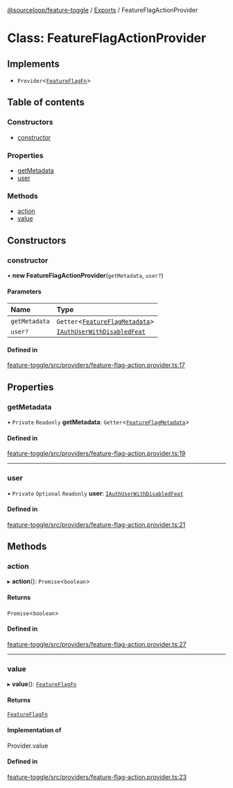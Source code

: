 [@sourceloop/feature-toggle](../README.md) / [Exports](../modules.md) / FeatureFlagActionProvider

# Class: FeatureFlagActionProvider

## Implements

- `Provider`<[`FeatureFlagFn`](../interfaces/FeatureFlagFn.md)\>

## Table of contents

### Constructors

- [constructor](FeatureFlagActionProvider.md#constructor)

### Properties

- [getMetadata](FeatureFlagActionProvider.md#getmetadata)
- [user](FeatureFlagActionProvider.md#user)

### Methods

- [action](FeatureFlagActionProvider.md#action)
- [value](FeatureFlagActionProvider.md#value)

## Constructors

### constructor

• **new FeatureFlagActionProvider**(`getMetadata`, `user?`)

#### Parameters

| Name | Type |
| :------ | :------ |
| `getMetadata` | `Getter`<[`FeatureFlagMetadata`](../interfaces/FeatureFlagMetadata.md)\> |
| `user?` | [`IAuthUserWithDisabledFeat`](../interfaces/IAuthUserWithDisabledFeat.md) |

#### Defined in

[feature-toggle/src/providers/feature-flag-action.provider.ts:17](https://github.com/codeweb05/repo1/blob/a4cf318/packages/feature-toggle/src/providers/feature-flag-action.provider.ts#L17)

## Properties

### getMetadata

• `Private` `Readonly` **getMetadata**: `Getter`<[`FeatureFlagMetadata`](../interfaces/FeatureFlagMetadata.md)\>

#### Defined in

[feature-toggle/src/providers/feature-flag-action.provider.ts:19](https://github.com/codeweb05/repo1/blob/a4cf318/packages/feature-toggle/src/providers/feature-flag-action.provider.ts#L19)

___

### user

• `Private` `Optional` `Readonly` **user**: [`IAuthUserWithDisabledFeat`](../interfaces/IAuthUserWithDisabledFeat.md)

#### Defined in

[feature-toggle/src/providers/feature-flag-action.provider.ts:21](https://github.com/codeweb05/repo1/blob/a4cf318/packages/feature-toggle/src/providers/feature-flag-action.provider.ts#L21)

## Methods

### action

▸ **action**(): `Promise`<`boolean`\>

#### Returns

`Promise`<`boolean`\>

#### Defined in

[feature-toggle/src/providers/feature-flag-action.provider.ts:27](https://github.com/codeweb05/repo1/blob/a4cf318/packages/feature-toggle/src/providers/feature-flag-action.provider.ts#L27)

___

### value

▸ **value**(): [`FeatureFlagFn`](../interfaces/FeatureFlagFn.md)

#### Returns

[`FeatureFlagFn`](../interfaces/FeatureFlagFn.md)

#### Implementation of

Provider.value

#### Defined in

[feature-toggle/src/providers/feature-flag-action.provider.ts:23](https://github.com/codeweb05/repo1/blob/a4cf318/packages/feature-toggle/src/providers/feature-flag-action.provider.ts#L23)
